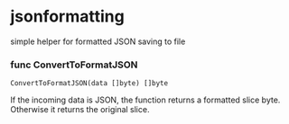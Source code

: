 # jsonformatting
simple helper for formatted JSON saving to file

### func ConvertToFormatJSON
    ConvertToFormatJSON(data []byte) []byte
If the incoming data is JSON, the function returns a formatted slice byte. Otherwise it returns the original slice.